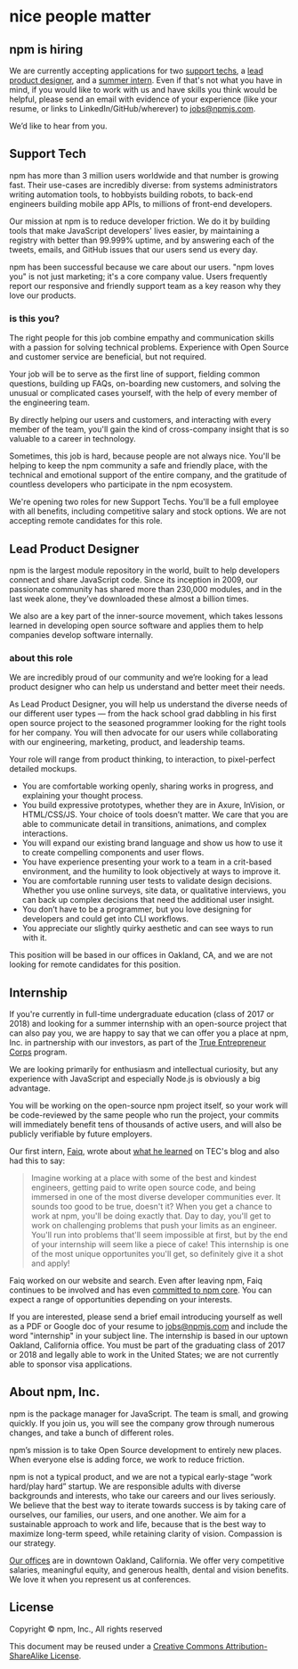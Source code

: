 <!--
title: Job listings &mdash; Engineering and Marketing &amp; Revenue Growth Jobs in Oakland, CA · npm
-->


<hgroup>
  <h1>nice people matter</h1>
  <h2>npm is hiring</h2>
</hgroup>

We are currently accepting applications for two [support techs](#support-tech), a [lead product designer](#lead-product-designer), and a [summer intern](#internship). Even if that's not what you have in mind, if you would like to work with us and have skills you think would be helpful, please send an email with evidence of your experience (like your resume, or links to LinkedIn/GitHub/wherever) to [jobs@npmjs.com](mailto:jobs@npmjs.com).

We’d like to hear from you.

## Support Tech

npm has more than 3 million users worldwide and that number is growing
fast. Their use-cases are incredibly diverse: from systems
administrators writing automation tools, to hobbyists building robots,
to back-end engineers building mobile app APIs, to millions of
front-end developers.

Our mission at npm is to reduce developer friction.  We do it by
building tools that make JavaScript developers' lives easier, by
maintaining a registry with better than 99.999% uptime, and by
answering each of the tweets, emails, and GitHub issues that our users
send us every day.

npm has been successful because we care about our users.  "npm loves
you" is not just marketing; it's a core company value.  Users
frequently report our responsive and friendly support team as a key
reason why they love our products.

### is this you?

The right people for this job combine empathy and communication skills
with a passion for solving technical problems.  Experience with Open
Source and customer service are beneficial, but not required.

Your job will be to serve as the first line of support, fielding
common questions, building up FAQs, on-boarding new customers, and
solving the unusual or complicated cases yourself, with the help of
every member of the engineering team.

By directly helping our users and customers, and interacting with
every member of the team, you'll gain the kind of cross-company
insight that is so valuable to a career in technology.

Sometimes, this job is hard, because people are not always nice.  You'll be helping to keep the npm community a safe and friendly place, with the technical and emotional support of the entire company, and the gratitude of countless developers who participate in the npm ecosystem.

We're opening two roles for new Support Techs.  You'll
be a full employee with all benefits, including competitive salary and
stock options.  We are not accepting remote candidates for this role.


## Lead Product Designer

npm is the largest module repository in the world, built to help developers connect and share JavaScript code. Since its inception in 2009, our passionate community has shared more than 230,000 modules, and in the last week alone, they’ve downloaded these almost a billion times.

We also are a key part of the inner-source movement, which takes lessons learned in developing open source software and applies them to help companies develop software internally.

### about this role

We are incredibly proud of our community and we’re looking for a lead product designer who can help us understand and better meet their needs.

As Lead Product Designer, you will help us understand the diverse needs of our different user types — from the hack school grad dabbling in his first open source project to the seasoned programmer looking for the right tools for her company. You will then advocate for our users while collaborating with our engineering, marketing, product, and leadership teams.

Your role will range from product thinking, to interaction, to pixel-perfect detailed mockups.

* You are comfortable working openly, sharing works in progress, and explaining your thought process.
* You build expressive prototypes, whether they are in Axure, InVision, or HTML/CSS/JS. Your choice of tools doesn’t matter. We care that you are able to communicate detail in transitions, animations, and complex interactions.
* You will expand our existing brand language and show us how to use it to create compelling components and user flows.
* You have experience presenting your work to a team in a crit-based environment, and the humility to look objectively at ways to improve it.
* You are comfortable running user tests to validate design decisions. Whether you use online surveys, site data, or qualitative interviews, you can back up complex decisions that need the additional user insight.
* You don’t have to be a programmer, but you love designing for developers and could get into CLI workflows.
* You appreciate our slightly quirky aesthetic and can see ways to run with it.

This position will be based in our offices in Oakland, CA, and we are not looking for remote candidates for this position.



## Internship

If you're currently in full-time undergraduate education (class of 2017 or 2018) and looking for a summer internship with an open-source project that can also pay you, we are happy to say that we can offer you a place at npm, Inc. in partnership with our investors, as part of the [True Entrepreneur Corps](http://www.trueventures.com/tec/) program.

We are looking primarily for enthusiasm and intellectual curiosity, but any experience with JavaScript and especially Node.js is obviously a big advantage.

You will be working on the open-source npm project itself, so your work will be code-reviewed by the same people who run the project, your commits will immediately benefit tens of thousands of active users, and will also be publicly verifiable by future employers.

Our first intern, [Faiq](https://twitter.com/faiqus), wrote about [what he learned](http://www.trueventurestec.som/2014/06/26/some-useful-info-for-tech-interns/) on TEC's blog and also had this to say:

> Imagine working at a place with some of the best and kindest engineers, getting paid to write open source code, and being immersed in one of the most diverse developer communities ever. It sounds too good to be true, doesn't it? When you get a chance to work at npm, you'll be doing exactly that. Day to day, you'll get to work on challenging problems that push your limits as an engineer. You'll run into problems that'll seem impossible at first, but by the end of your internship will seem like a piece of cake! This internship is one of the most unique opportunites you'll get, so definitely give it a shot and apply!

Faiq worked on our website and search. Even after leaving npm, Faiq continues to be involved and has even [committed to npm core](https://github.com/npm/npm/commits/master?author=faiq). You can expect a range of opportunities depending on your interests.

If you are interested, please send a brief email introducing yourself as well as a PDF or Google doc of your resume to [jobs@npmjs.com](mailto:jobs@npmjs.com) and include the word "internship" in your subject line. The internship is based in our uptown Oakland, California office. You must be part of the graduating class of 2017 or 2018 and legally able to work in the United States; we are not currently able to sponsor visa applications.


## About npm, Inc.

npm is the package manager for JavaScript. The team is small, and growing quickly. If you join us, you will see the company grow through numerous changes, and take a bunch of different roles.

npm’s mission is to take Open Source development to entirely new places. When everyone else is adding force, we work to reduce friction.

npm is not a typical product, and we are not a typical early-stage “work hard/play hard” startup. We are responsible adults with diverse backgrounds and interests, who take our careers and our lives seriously. We believe that the best way to iterate towards success is by taking care of ourselves, our families, our users, and one another. We aim for a sustainable approach to work and life, because that is the best way to maximize long-term speed, while retaining clarity of vision. Compassion is our strategy.

[Our offices](https://www.google.com/maps/place/1999+Harrison+St,+Oakland,+CA+94612/@37.8077715,-122.2673374,17z/data=!3m1!4b1!4m2!3m1!1s0x808f874d2c997df9:0x8afe4a3bcea14bc3) are in downtown Oakland, California. We offer very competitive salaries, meaningful equity, and generous health, dental and vision benefits. We love it when you represent us at conferences.

## License

Copyright &copy; npm, Inc., All rights reserved

This document may be reused under a [Creative Commons Attribution-ShareAlike License](http://creativecommons.org/licenses/by-sa/4.0/).
